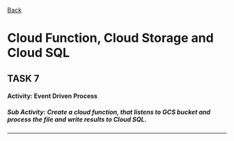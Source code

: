 [Back](../)
# Cloud Function, Cloud Storage and Cloud SQL

## TASK 7

#### Activity: Event Driven Process

##### Sub Activity: Create a cloud function, that listens to GCS bucket and process the file and write results to Cloud SQL.
---

